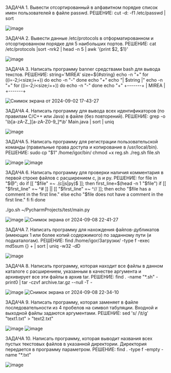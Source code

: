 ЗАДАЧА 1. Вывести отсортированный в алфавитном порядке список имен пользователей в файле passwd.
  РЕШЕНИЕ:
  cut -d: -f1 /etc/passwd | sort
  
  ![image](https://github.com/user-attachments/assets/3142e02b-3e12-4937-bca1-e1bd04e341aa)

ЗАДАЧА 2. Вывести данные /etc/protocols в отформатированном и отсортированном порядке для 5 наибольших портов.
  РЕШЕНИЕ:
  cat /etc/protocols |sort -nrk2 | head -n 5 | awk '{print $2, $1}'
  
  ![image](https://github.com/user-attachments/assets/5c4fa12e-fe3a-44af-b922-80ca49da2be9)

ЗАДАЧА 3. Написать программу banner средствами bash для вывода текстов.
  РЕШЕНИЕ:
  string='MIREA'
  size=${#string}
  echo -n "+"
  for ((i=-2;i<size;i++))
  do
  echo -n "-"
  done
  echo "+"
  echo "| $string |"
  echo -n "+"
  for ((i=-2;i<size;i++))
  do
  echo -n "-"
  done
  echo "+"
  +-------+
  | MIREA |
  +-------+
  
  ![Снимок экрана от 2024-09-02 17-43-27](https://github.com/user-attachments/assets/3dee2459-5baf-4ee4-8e10-70b5c5a37d62)

ЗАДАЧА 4. Написать программу для вывода всех идентификаторов (по правилам C/C++ или Java) в файле (без повторений).
  РЕШЕНИЕ: grep -o '\b[a-zA-Z_][a-zA-Z0-9_]*\b' Main.java | sort | uniq
  
  ![image](https://github.com/user-attachments/assets/1fe27d0c-6ad5-4da9-9eb9-c2890a93d449)

ЗАДАЧА 5. Написать программу для регистрации пользовательской команды (правильные права доступа и копирование в /usr/local/bin).
  РЕШЕНИЕ: sudo cp "$1" /home/igor/bin/
          chmod +x reg.sh
          ./reg.sh file.sh
          
  ![image](https://github.com/user-attachments/assets/efea722b-9181-4583-a8a6-d1327968cdca)
  ![image](https://github.com/user-attachments/assets/16fc7e30-00a5-4a56-94fd-538831cd2769)

ЗАДАЧА 6. Написать программу для проверки наличия комментария в первой строке файлов с расширением c, js и py.
  РЕШЕНИЕ: 
  for file in "$@"; do
  if [[ "$file" =~ \.(c|js|py)$ ]]; then
    first_line=$(head -n 1 "$file")
    if [[ "$first_line" =~ ^# ]] || [[ "$first_line" =~ ^// ]]; then
      echo "$file has a comment in the first line."
    else
      echo "$file does not have a comment in the first line."
    fi
  fi
  done

  ./go.sh ~/PycharmProjects/test/main.py
  
  ![image](https://github.com/user-attachments/assets/32348ac8-3d2e-4ffb-ad90-ee32da898346)
  ![Снимок экрана от 2024-09-08 22-41-27](https://github.com/user-attachments/assets/90ba2064-e887-4e1f-a0ac-fbcdeb2fe1dd)

ЗАДАЧА 7. Написать программу для нахождения файлов-дубликатов (имеющих 1 или более копий содержимого) по заданному пути (и подкаталогам).
  РЕШЕНИЕ: find /home/igor/Загрузки/ -type f -exec md5sum {} + | sort | uniq -w32 -dD
  
  ![image](https://github.com/user-attachments/assets/507fb24b-76c5-4c0c-b0d4-22ad03daab27)

ЗАДАЧА 8. Написать программу, которая находит все файлы в данном каталоге с расширением, указанным в качестве аргумента и архивирует все эти файлы в архив tar.
  РЕШЕНИЕ: find . -name "*.sh" -print0 | tar -czvf archive.tar.gz --null -T -
  
  ![image](https://github.com/user-attachments/assets/503126c4-05d8-4782-9941-6650b3fedea8)
  ![Снимок экрана от 2024-09-08 22-34-10](https://github.com/user-attachments/assets/b7b3a624-493a-4416-98a2-c0c0f0b7c626)


ЗАДАЧА 9. Написать программу, которая заменяет в файле последовательности из 4 пробелов на символ табуляции. Входной и выходной файлы задаются аргументами.
  РЕШЕНИЕ: sed 's/    /\t/g' "text1.txt" > "text2.txt"
  
  ![image](https://github.com/user-attachments/assets/6acff5a2-6906-4c72-bd85-519fc6f6ddd2)
  ![image](https://github.com/user-attachments/assets/c4658cf1-66fa-43ef-bdaf-fdc62b613284)

ЗАДАЧА 10. Написать программу, которая выводит названия всех пустых текстовых файлов в указанной директории. Директория передается в программу параметром.
  РЕШЕНИЕ: find . -type f -empty -name "*.txt"
  
  ![image](https://github.com/user-attachments/assets/d0348a7c-e38e-4b3e-8476-d8907a3039cc)


